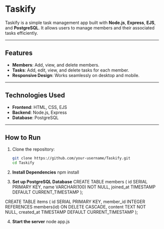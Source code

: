 # **Taskify**

Taskify is a simple task management app built with **Node.js**, **Express**, **EJS**, and **PostgreSQL**. It allows users to manage members and their associated tasks efficiently.

---

## **Features**
- **Members**: Add, view, and delete members.
- **Tasks**: Add, edit, view, and delete tasks for each member.
- **Responsive Design**: Works seamlessly on desktop and mobile.

---

## **Technologies Used**
- **Frontend**: HTML, CSS, EJS
- **Backend**: Node.js, Express
- **Database**: PostgreSQL

---

## **How to Run**
1. Clone the repository:
   ```bash
   git clone https://github.com/your-username/Taskify.git
   cd Taskify
2. **Install Dependencies**
   npm install

3. **Set up PostgreSQL Database**
    CREATE TABLE members (
    id SERIAL PRIMARY KEY,
    name VARCHAR(100) NOT NULL,
    joined_at TIMESTAMP DEFAULT CURRENT_TIMESTAMP
);

CREATE TABLE items (
    id SERIAL PRIMARY KEY,
    member_id INTEGER REFERENCES members(id) ON DELETE CASCADE,
    content TEXT NOT NULL,
    created_at TIMESTAMP DEFAULT CURRENT_TIMESTAMP
);


4. **Start the server**
     node app.js
